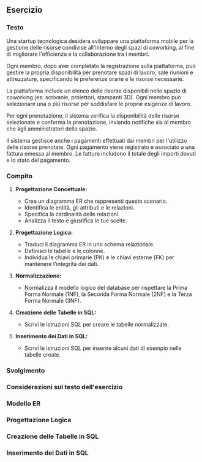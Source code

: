 ## Esercizio

### Testo

Una startup tecnologica desidera sviluppare una piattaforma mobile per la gestione delle risorse condivise all'interno degli spazi di coworking, al fine di migliorare l'efficienza e la collaborazione tra i membri.

Ogni membro, dopo aver completato la registrazione sulla piattaforma, può gestire la propria disponibilità per prenotare spazi di lavoro, sale riunioni e attrezzature, specificando le preferenze orarie e le risorse necessarie.

La piattaforma include un elenco delle risorse disponibili nello spazio di coworking (es: scrivanie, proiettori, stampanti 3D). Ogni membro può selezionare una o più risorse per soddisfare le proprie esigenze di lavoro.

Per ogni prenotazione, il sistema verifica la disponibilità delle risorse selezionate e conferma la prenotazione, inviando notifiche sia al membro che agli amministratori dello spazio.

Il sistema gestisce anche i pagamenti effettuati dai membri per l'utilizzo delle risorse prenotate. Ogni pagamento viene registrato e associato a una fattura emessa al membro. Le fatture includono il totale degli importi dovuti e lo stato del pagamento.

### Compito

1. **Progettazione Concettuale:**

   - Crea un diagramma ER che rappresenti questo scenario.
   - Identifica le entità, gli attributi e le relazioni.
   - Specifica la cardinalità delle relazioni.
   - Analizza il testo e giustifica le tue scelte.

2. **Progettazione Logica:**

   - Traduci il diagramma ER in uno schema relazionale.
   - Definisci le tabelle e le colonne.
   - Individua le chiavi primarie (PK) e le chiavi esterne (FK) per mantenere l'integrità dei dati.

3. **Normalizzazione:**

   - Normalizza il modello logico del database per rispettare la Prima Forma Normale (1NF), la Seconda Forma Normale (2NF) e la Terza Forma Normale (3NF).

4. **Creazione delle Tabelle in SQL:**

   - Scrivi le istruzioni SQL per creare le tabelle normalizzate.

5. **Inserimento dei Dati in SQL:**
   - Scrivi le istruzioni SQL per inserire alcuni dati di esempio nelle tabelle create.

### Svolgimento

### Considerazioni sul testo dell'esercizio

### Modello ER

### Progettazione Logica

### Creazione delle Tabelle in SQL

### Inserimento dei Dati in SQL
